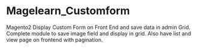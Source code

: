 # Magelearn_Customform
Magento2 Display Custom Form on Front End and save data in admin Grid. Complete module to save image field and display in grid. Also have list and view page on frontend with pagination.
